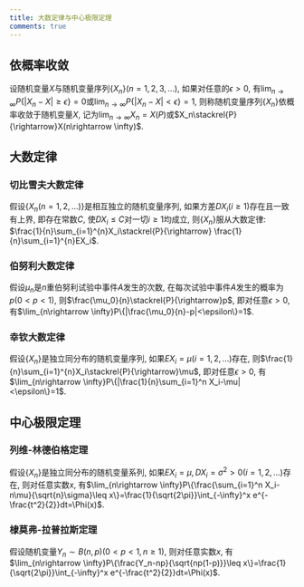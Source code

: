 ```yaml
---
title: 大数定律与中心极限定理
comments: true
---
```


## 依概率收敛

设随机变量$X$与随机变量序列$\{X_n\}(n=1, 2, 3, ...)$, 如果对任意的$\epsilon>0$, 有$\lim_{n\rightarrow \infty}P\{|X_n-X|\geq \epsilon\}=0$或$\lim_{n\rightarrow \infty}P\{|X_n-X|<\epsilon\}=1$, 则称随机变量序列$\{X_n\}$依概率收敛于随机变量$X$, 记为$\lim_{n\rightarrow \infty}X_n=X(P)$或$X_n\stackrel{P}{\rightarrow}X(n\rightarrow \infty)$.

## 大数定律

### 切比雪夫大数定律

假设$\{X_n(n=1, 2, ...)\}$是相互独立的随机变量序列, 如果方差$DX_i(i\geq 1)$存在且一致有上界, 即存在常数$C$, 使$DX_i
\leq C$对一切$i\geq 1$均成立, 则$\{X_n\}$服从大数定律: $\frac{1}{n}\sum_{i=1}^{n}X_i\stackrel{P}{\rightarrow} \frac{1}{n}\sum_{i=1}^{n}EX_i$.

### 伯努利大数定律

假设$\mu_n$是$n$重伯努利试验中事件$A$发生的次数, 在每次试验中事件$A$发生的概率为$p(0<p<1)$, 则$\frac{\mu_0}{n}\stackrel{P}{\rightarrow}p$, 即对任意$\epsilon>0$, 有$\lim_{n\rightarrow \infty}P\{|\frac{\mu_0}{n}-p|<\epsilon\}=1$.

### 幸钦大数定律

假设$\{X_n\}$是独立同分布的随机变量序列, 如果$EX_i=\mu(i=1, 2, ...)$存在, 则$\frac{1}{n}\sum_{i=1}^{n}X_i\stackrel{P}{\rightarrow}\mu$, 即对任意$\epsilon>0$, 有$\lim_{n\rightarrow \infty}P\{|\frac{1}{n}\sum_{i=1}^n X_i-\mu|<\epsilon\}=1$.

## 中心极限定理

### 列维-林德伯格定理

假设$\{X_n\}$是独立同分布的随机变量系列, 如果$EX_i=\mu, DX_i=\sigma^2>0(i=1, 2, ...)$存在, 则对任意实数$x$, 有$\lim_{n\rightarrow \infty}P\{\frac{\sum_{i=1}^n X_i-n\mu}{\sqrt{n}\sigma}\leq x\}=\frac{1}{\sqrt{2\pi}}\int_{-\infty}^x e^{-\frac{t^2}{2}}dt=\Phi(x)$.

### 棣莫弗-拉普拉斯定理

假设随机变量$Y_n\sim B(n, p)(0<p<1, n\geq 1)$, 则对任意实数$x$, 有$\lim_{n\rightarrow \infty}P\{\frac{Y_n-np}{\sqrt{np(1-p)}}\leq x\}=\frac{1}{\sqrt{2\pi}}\int_{-\infty}^x e^{-\frac{t^2}{2}}dt=\Phi(x)$.